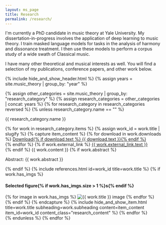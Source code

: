 ```yaml
---
layout: ms_page
title: Research
permalink: /research/
---
```


I'm currently a PhD candidate in music theory at Yale University. My dissertation-in-progress involves the application of deep learning to music theory. I train masked language models for tasks in the analysis of harmony and dissonance treatment. I then use these models to perform a corpus study of a wide swath of Classical music.

I have many other theoretical and musical interests as well. You will find a selection of my publications, conference papers, and other work below.

{% include hide_and_show_header.html %}
{% assign years = site.music_theory | group_by: "year" %}

{% assign other_categories = site.music_theory | group_by: "research_category" %}
{% assign research_categories = other_categories | concat: years %}
{% for research_category in research_categories reversed %}
  {% unless research_category.name == "" %}

  <div class="research-category-wrapper">
    <p class="research-category">{{ research_category.name }}</p>
    {% for work in research_category.items %}
      {% assign work_id = work.title | slugify %}
      {% capture item_content %} 
        {% for download in work.downloads %}
          <a href="/assets/{{ download.path }}"
            >Download{% if download.text %} {{ download.text }}{% endif %}</a
          ><br />
        {% endfor %} 
        {% if work.external_link %}
          <a href="{{ work.external_link.url }}">{{ work.external_link.text }}</a> <br/>
        {% endif %}
        {{ work.content }} 
        {% if work.abstract %}
          <div class="abstract">
            <p><span class="item_title">Abstract</span>: {{ work.abstract }}</p>
          </div>
        {% endif %}
        {% include references.html id=work_id title=work.title %}
        {% if work.has_imgs %}
          <div class="selected-figures-wrapper">
            <div class="selected-figures-content">
              <h4 class="selected-figures-header">
                Selected figure{% if work.has_imgs.size > 1 %}s{% endif %}
              </h4>
              {% for image in work.has_imgs %}
              <img src="/assets/images/{{ image }}" alt="{{ work.title }} image" class="research_image" />
              {% endfor %}
            </div>
          </div>
        {% endif %} 
      {% endcapture %} 
      {% include hide_and_show_item.html title=work.title
      subheading=work.subheading content=item_content item_id=work_id content_class="research_content"
      %} 
    {% endfor %}
  </div>
  {% endunless %} 
{% endfor %}
